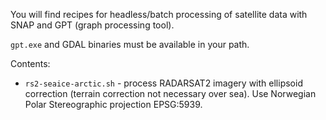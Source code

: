 You will find recipes for headless/batch processing of satellite data with SNAP and GPT (graph processing tool).

`gpt.exe` and GDAL binaries must be available in your path.

Contents:
* `rs2-seaice-arctic.sh` - process RADARSAT2 imagery with ellipsoid correction (terrain correction not necessary over sea). Use Norwegian Polar Stereographic projection EPSG:5939.